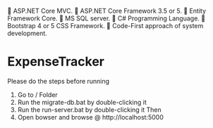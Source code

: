  ASP.NET Core MVC.
 ASP.NET Core Framework 3.5 or 5.
 Entity Framework Core.
 MS SQL server.
 C# Programming Language.
 Bootstrap 4 or 5 CSS Framework.
 Code-First approach of system development.

# ExpenseTracker
Please do the steps before running
1. Go to <Solution Name>/<Project Name> Folder
2. Run the migrate-db.bat by double-clicking it
3. Run the run-server.bat by double-clicking it
Then
4. Open bowser and browse @ http://localhost:5000
